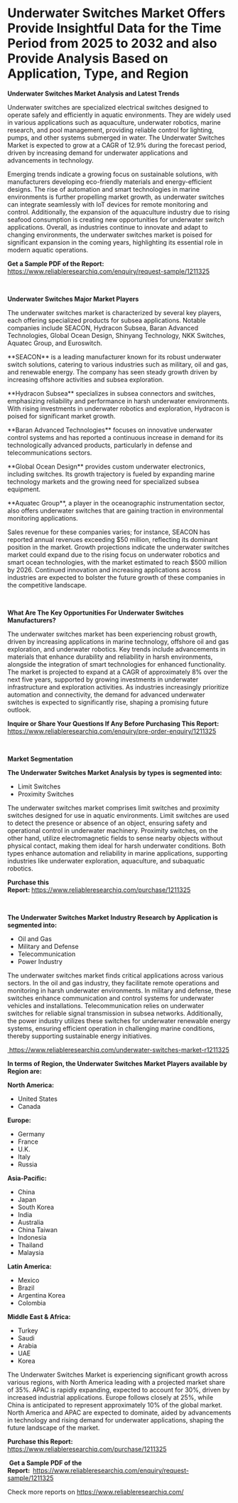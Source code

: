 <p><h1>Underwater Switches Market Offers Provide Insightful Data for the Time Period from 2025 to 2032 and also Provide Analysis Based on Application, Type, and Region</h1></p><p><strong>Underwater Switches Market Analysis and Latest Trends</strong></p>
<p><p>Underwater switches are specialized electrical switches designed to operate safely and efficiently in aquatic environments. They are widely used in various applications such as aquaculture, underwater robotics, marine research, and pool management, providing reliable control for lighting, pumps, and other systems submerged in water. The Underwater Switches Market is expected to grow at a CAGR of 12.9% during the forecast period, driven by increasing demand for underwater applications and advancements in technology.</p><p>Emerging trends indicate a growing focus on sustainable solutions, with manufacturers developing eco-friendly materials and energy-efficient designs. The rise of automation and smart technologies in marine environments is further propelling market growth, as underwater switches can integrate seamlessly with IoT devices for remote monitoring and control. Additionally, the expansion of the aquaculture industry due to rising seafood consumption is creating new opportunities for underwater switch applications. Overall, as industries continue to innovate and adapt to changing environments, the underwater switches market is poised for significant expansion in the coming years, highlighting its essential role in modern aquatic operations.</p></p>
<p><strong>Get a Sample PDF of the Report:&nbsp;</strong> <a href="https://www.reliableresearchiq.com/enquiry/request-sample/1211325?utm_campaign=3032&utm_medium=2&utm_source=Github&utm_content=ia&utm_term=24032025&utm_id=underwater-switches">https://www.reliableresearchiq.com/enquiry/request-sample/1211325</a></p>
<p>&nbsp;</p>
<p><strong>Underwater Switches Major Market Players</strong></p>
<p><p>The underwater switches market is characterized by several key players, each offering specialized products for subsea applications. Notable companies include SEACON, Hydracon Subsea, Baran Advanced Technologies, Global Ocean Design, Shinyang Technology, NKK Switches, Aquatec Group, and Euroswitch. </p><p>**SEACON** is a leading manufacturer known for its robust underwater switch solutions, catering to various industries such as military, oil and gas, and renewable energy. The company has seen steady growth driven by increasing offshore activities and subsea exploration.</p><p>**Hydracon Subsea** specializes in subsea connectors and switches, emphasizing reliability and performance in harsh underwater environments. With rising investments in underwater robotics and exploration, Hydracon is poised for significant market growth.</p><p>**Baran Advanced Technologies** focuses on innovative underwater control systems and has reported a continuous increase in demand for its technologically advanced products, particularly in defense and telecommunications sectors. </p><p>**Global Ocean Design** provides custom underwater electronics, including switches. Its growth trajectory is fueled by expanding marine technology markets and the growing need for specialized subsea equipment.</p><p>**Aquatec Group**, a player in the oceanographic instrumentation sector, also offers underwater switches that are gaining traction in environmental monitoring applications. </p><p>Sales revenue for these companies varies; for instance, SEACON has reported annual revenues exceeding $50 million, reflecting its dominant position in the market. Growth projections indicate the underwater switches market could expand due to the rising focus on underwater robotics and smart ocean technologies, with the market estimated to reach $500 million by 2026. Continued innovation and increasing applications across industries are expected to bolster the future growth of these companies in the competitive landscape.</p></p>
<p>&nbsp;</p>
<p><strong>What Are The Key Opportunities For Underwater Switches Manufacturers?</strong></p>
<p><p>The underwater switches market has been experiencing robust growth, driven by increasing applications in marine technology, offshore oil and gas exploration, and underwater robotics. Key trends include advancements in materials that enhance durability and reliability in harsh environments, alongside the integration of smart technologies for enhanced functionality. The market is projected to expand at a CAGR of approximately 8% over the next five years, supported by growing investments in underwater infrastructure and exploration activities. As industries increasingly prioritize automation and connectivity, the demand for advanced underwater switches is expected to significantly rise, shaping a promising future outlook.</p></p>
<p><strong>Inquire or Share Your Questions If Any Before Purchasing This Report:</strong> <a href="https://www.reliableresearchiq.com/enquiry/pre-order-enquiry/1211325?utm_campaign=3032&utm_medium=2&utm_source=Github&utm_content=ia&utm_term=24032025&utm_id=underwater-switches">https://www.reliableresearchiq.com/enquiry/pre-order-enquiry/1211325</a></p>
<p>&nbsp;</p>
<p><strong>Market Segmentation</strong></p>
<p><strong>The Underwater Switches Market Analysis by types is segmented into:</strong></p>
<p><ul><li>Limit Switches</li><li>Proximity Switches</li></ul></p>
<p><p>The underwater switches market comprises limit switches and proximity switches designed for use in aquatic environments. Limit switches are used to detect the presence or absence of an object, ensuring safety and operational control in underwater machinery. Proximity switches, on the other hand, utilize electromagnetic fields to sense nearby objects without physical contact, making them ideal for harsh underwater conditions. Both types enhance automation and reliability in marine applications, supporting industries like underwater exploration, aquaculture, and subaquatic robotics.</p></p>
<p><strong>Purchase this Report:&nbsp;</strong><a href="https://www.reliableresearchiq.com/purchase/1211325?utm_campaign=3032&utm_medium=2&utm_source=Github&utm_content=ia&utm_term=24032025&utm_id=underwater-switches">https://www.reliableresearchiq.com/purchase/1211325</a></p>
<p>&nbsp;</p>
<p><strong>The Underwater Switches Market Industry Research by Application is segmented into:</strong></p>
<p><ul><li>Oil and Gas</li><li>Military and Defense</li><li>Telecommunication</li><li>Power Industry</li></ul></p>
<p><p>The underwater switches market finds critical applications across various sectors. In the oil and gas industry, they facilitate remote operations and monitoring in harsh underwater environments. In military and defense, these switches enhance communication and control systems for underwater vehicles and installations. Telecommunication relies on underwater switches for reliable signal transmission in subsea networks. Additionally, the power industry utilizes these switches for underwater renewable energy systems, ensuring efficient operation in challenging marine conditions, thereby supporting sustainable energy initiatives.</p></p>
<p><a href="https://www.reliableresearchiq.com/underwater-switches-market-r1211325?utm_campaign=3032&utm_medium=2&utm_source=Github&utm_content=ia&utm_term=24032025&utm_id=underwater-switches">&nbsp;https://www.reliableresearchiq.com/underwater-switches-market-r1211325</a></p>
<p><strong>In terms of Region, the Underwater Switches Market Players available by Region are:</strong></p>
<p>
    <p> <strong> North America: </strong>
        <ul>
            <li>United States</li>
            <li>Canada</li>
        </ul>
        </p> 
    <p> <strong> Europe: </strong>
        <ul>
            <li>Germany</li>
            <li>France</li>
            <li>U.K.</li>
            <li>Italy</li>
            <li>Russia</li>
        </ul>
        </p> 
    <p> <strong> Asia-Pacific: </strong>
        <ul>
            <li>China</li>
            <li>Japan</li>
            <li>South Korea</li>
            <li>India</li>
            <li>Australia</li>
            <li>China Taiwan</li>
            <li>Indonesia</li>
            <li>Thailand</li>
            <li>Malaysia</li>
        </ul>
        </p> 
    <p> <strong> Latin America: </strong>
        <ul>
            <li>Mexico</li>
            <li>Brazil</li>
            <li>Argentina Korea</li>
            <li>Colombia</li>
        </ul>
        </p> 
    <p> <strong> Middle East & Africa: </strong>
        <ul>
            <li>Turkey</li>
            <li>Saudi</li>
            <li>Arabia</li>
            <li>UAE</li>
            <li>Korea</li>
        </ul>
    </p>
    </p>
<p><p>The Underwater Switches Market is experiencing significant growth across various regions, with North America leading with a projected market share of 35%. APAC is rapidly expanding, expected to account for 30%, driven by increased industrial applications. Europe follows closely at 25%, while China is anticipated to represent approximately 10% of the global market. North America and APAC are expected to dominate, aided by advancements in technology and rising demand for underwater applications, shaping the future landscape of the market.</p></p>
<p><strong>Purchase this Report: </strong><a href="https://www.reliableresearchiq.com/purchase/1211325?utm_campaign=3032&utm_medium=2&utm_source=Github&utm_content=ia&utm_term=24032025&utm_id=underwater-switches">https://www.reliableresearchiq.com/purchase/1211325</a></p>
<p>&nbsp;<strong>Get a Sample PDF of the Report:&nbsp;&nbsp;</strong><a href="https://www.reliableresearchiq.com/enquiry/request-sample/1211325?utm_campaign=3032&utm_medium=2&utm_source=Github&utm_content=ia&utm_term=24032025&utm_id=underwater-switches">https://www.reliableresearchiq.com/enquiry/request-sample/1211325</a></p>
<p><strong></strong></p>
<p>Check more reports on <a href="https://www.reliableresearchiq.com/?utm_campaign=3032&utm_medium=2&utm_source=Github&utm_content=ia&utm_term=24032025&utm_id=underwater-switches">https://www.reliableresearchiq.com/</a></p>